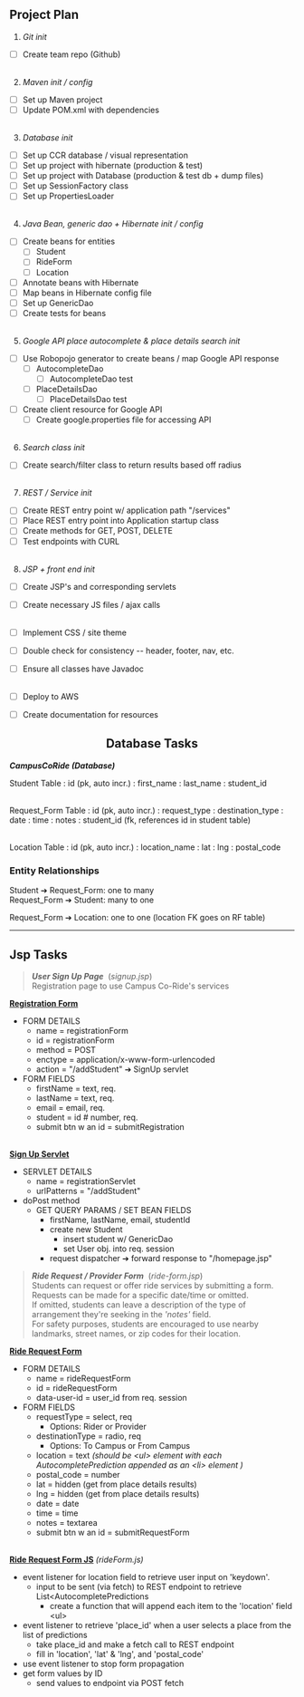 ## Project Plan

1. *Git init*
-[ ] Create team repo (Github)<br><br>
2. *Maven init / config*
-[ ] Set up Maven project
-[ ] Update POM.xml with dependencies<br><br>
3. *Database init*
-[ ] Set up CCR database / visual representation
-[ ] Set up project with hibernate (production & test)
-[ ] Set up project with Database (production & test db + dump files)
-[ ] Set up SessionFactory class
-[ ] Set up PropertiesLoader<br><br>
4. *Java Bean, generic dao + Hibernate init / config*
-[ ] Create beans for entities
    -[ ] Student
    -[ ] RideForm
    -[ ] Location
-[ ] Annotate beans with Hibernate
-[ ] Map beans in Hibernate config file
-[ ] Set up GenericDao
-[ ] Create tests for beans<br><br>
5. *Google API place autocomplete & place details search init*
-[ ] Use Robopojo generator to create beans / map Google API response
    -[ ] AutocompleteDao
        -[ ] AutocompleteDao test
    -[ ] PlaceDetailsDao
        -[ ] PlaceDetailsDao test
-[ ] Create client resource for Google API
    -[ ] Create google.properties file for accessing API<br><br>
6. *Search class init*
-[ ] Create search/filter class to return results based off radius<br><br>
7. *REST / Service init*
-[ ] Create REST entry point w/ application path "/services"
-[ ] Place REST entry point into Application startup class
-[ ] Create methods for GET, POST, DELETE
-[ ] Test endpoints with CURL<br><br>
8. *JSP + front end init*
-[ ] Create JSP's and corresponding servlets
-[ ] Create necessary JS files / ajax calls<br><br>
-[ ] Implement CSS / site theme
-[ ] Double check for consistency -- header, footer, nav, etc.
-[ ] Ensure all classes have Javadoc<br><br>
-[ ] Deploy to AWS
-[ ] Create documentation for resources


## <center> Database Tasks </center>

***CampusCoRide (Database)***<br>

Student Table
: id (pk, auto incr.)
: first_name
: last_name
: student_id<br><br>

Request_Form Table
: id (pk, auto incr.)
: request_type
: destination_type
: date
: time
: notes
: student_id (fk, references id in student table)<br><br>

Location Table
: id (pk, auto incr.)
: location_name
: lat
: lng
: postal_code

### Entity Relationships

Student ➔ Request_Form: one to many<br>
Request_Form ➔ Student: many to one

Request_Form ➔ Location: one to one (location FK goes on RF table)<br>

*** 

## Jsp Tasks

>***User Sign Up Page*** &nbsp;(*signup.jsp*)<br>
Registration page to use Campus Co-Ride's services

**<ins>Registration Form</ins>**<br>
- FORM DETAILS
    - name = registrationForm
    - id = registrationForm
    - method = POST
    - enctype = application/x-www-form-urlencoded
    - action = "/addStudent" ➔ SignUp servlet
- FORM FIELDS
    - firstName = text, req.
    - lastName = text, req.
    - email = email, req.
    - student = id # number, req.
    - submit btn w an id = submitRegistration<br><br>

**<ins>Sign Up Servlet</ins>**<br>
- SERVLET DETAILS
    - name = registrationServlet
    - urlPatterns = "/addStudent"
- doPost method
    - GET QUERY PARAMS / SET BEAN FIELDS
        - firstName, lastName, email, studentId
        - create new Student
            - insert student w/ GenericDao
            - set User obj. into req. session
        - request dispatcher ➔ forward response to "/homepage.jsp"


> ***Ride Request / Provider Form*** &nbsp;(*ride-form.jsp*)<br>
Students can request or offer ride services by submitting a form. Requests can be made for a specific date/time or omitted.<br>
If omitted, students can leave a description of the type of arrangement they're seeking in the *'notes'* field.<br>
For safety purposes, students are encouraged to use nearby landmarks, street names, or zip codes for their location.

**<ins>Ride Request Form</ins>**<br>
- FORM DETAILS
    - name = rideRequestForm
    - id = rideRequestForm
    - data-user-id = user_id from req. session
- FORM FIELDS
    - requestType = select, req
        - Options: Rider or Provider
    - destinationType = radio, req
        - Options: To Campus or From Campus
    - location = text *(should be \<ul\> element with each AutocompletePrediction appended as an \<li\> element )*
    - postal_code = number
    - lat = hidden (get from place details results)
    - lng = hidden (get from place details results)
    - date = date
    - time = time
    - notes = textarea
    - submit btn w an id = submitRequestForm<br><br>

**<ins>Ride Request Form JS</ins>** *(rideForm.js)*
- event listener for location field to retrieve user input on 'keydown'.
    - input to be sent (via fetch) to REST endpoint to retrieve List<AutocompletePredictions
        - create a function that will append each item to the 'location' field \<ul\>
- event listener to retrieve 'place_id' when a user selects a place from the list of predictions
    - take place_id and make a fetch call to REST endpoint
    - fill in 'location', 'lat' & 'lng', and 'postal_code'
- use event listener to stop form propagation
- get form values by ID
    - send values to endpoint via POST fetch


